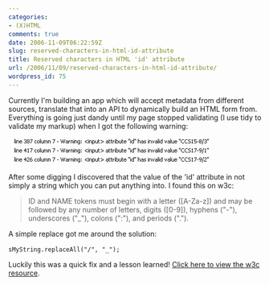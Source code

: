 ```yaml
---
categories:
- (X)HTML
comments: true
date: 2006-11-09T06:22:59Z
slug: reserved-characters-in-html-id-attribute
title: Reserved characters in HTML 'id' attribute
url: /2006/11/09/reserved-characters-in-html-id-attribute/
wordpress_id: 75
---
```


Currently I'm building an app which will accept metadata from different sources, translate that into an API to dynamically build an HTML form from. Everything is going just dandy until my page stopped validating (I use tidy to validate my markup) when I got the following warning:

![id_warning.gif](/images/uploads/2006/11/id_warning.gif)

After some digging I discovered that the value of the 'id' attribute in not simply a string which you can put anything into. I found this on w3c:

> ID and NAME tokens must begin with a letter ([A-Za-z]) and may be followed by any number of letters, digits ([0-9]), hyphens ("-"), underscores ("_"), colons (":"), and periods (".").

A simple replace got me around the solution:

```
sMyString.replaceAll("/", "_");
```

Luckily this was a quick fix and a lesson learned! [Click here to view the w3c resource](http://www.w3.org/TR/html4/types.html).
